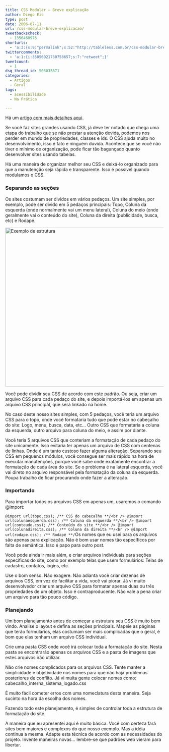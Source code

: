 ```yaml
---
title: CSS Modular – Breve explicação
author: Diego Eis
type: post
date: 2006-07-11
url: /css-modular-breve-explicacao/
tweetbackscheck:
  - 1356460976
shorturls:
  - 'a:3:{s:9:"permalink";s:52:"http://tableless.com.br/css-modular-breve-explicacao";s:7:"tinyurl";s:26:"http://tinyurl.com/3dqwr9v";s:4:"isgd";s:19:"http://is.gd/ba04ud";}'
twittercomments:
  - 'a:1:{i:35056021730758657;s:7:"retweet";}'
tweetcount:
  - 1
dsq_thread_id: 503035671
categories:
  - Artigos
  - Geral
tags:
  - acessibilidade
  - Na Prática

---
```

Há um [artigo com mais detalhes aqui][1].

Se você faz sites grandes usando CSS, já deve ter notado que chega uma etapa do trabalho que se não prestar a atenção devida, podemos nos perder em mundo de propriedades, classes e ids. O CSS ajuda muito no desenvolvimento, isso é fato e ninguém duvida. Acontece que se você não tiver o mínimo de organização, pode ficar tão bagunçado quanto desenvolver sites usando tabelas.

Há uma maneira de organizar melhor seu CSS e deixá-lo organizado para que a manutenção seja rápida e transparente. Isso é possível quando modulamos o CSS.

### Separando as seções

Os sites costumam ser dividos em vários pedaços. Um site simples, por exemplo, pode ser divido em 5 pedaços principais: Topo, Coluna da esquerda (onde normalmente vai um menu lateral), Coluna do meio (onde geralmente vai o conteúdo do site), Coluna da direita (publicidade, busca, etc) e Rodapé.

<img width="530" height="504" alt="Exemplo de estrutura" id="image733" src="http://tableless.com.br/uploads/2006/07/exemplo.jpg" />

Você pode dividir seu CSS de acordo com este padrão. Ou seja, criar um arquivo CSS para cada pedaço do site, e depois importá-los em apenas um arquivo CSS principal, que será linkado na home.

No caso deste nosso sites simples, com 5 pedaços, você teria um arquivo CSS para o topo, onde você formataria tudo que pode estar no cabeçalho do site: Logo, menu, busca, data, etc&#8230; Outro CSS que formataria a coluna da esquerda, outro arquivo para coluna do meio, e assim por diante.

Você teria 5 arquivos CSS que conteriam a formatação de cada pedaço do site unicamente. Isso evitaria ter apenas um arquivo de CSS com centenas de linhas. Onde é um tanto custoso fazer alguma alteração. Separando seu CSS em pequenos módulos, você consegue ser mais rápido na hora de executar manutenções, porque você sabe onde exatamente encontrar a formatação de cada área do site. Se o problema é na lateral esquerda, você vai direto no arquivo responsável pela formatação da coluna da esquerda. Poupa trabalho de ficar procurando onde fazer a alteração.

### Importando

Para importar todos os arquivos CSS em apenas um, usaremos o comando @import:

`@import url(topo.css); /** CSS do cabecalho **/<br />
@import url(colunaesquerda.css); /** Coluna da esquerda **/<br />
@import url(conteudo.css); /** Conteúdo do site **/<br />
@import url(colunadireita.css); /** Coluna da direita **/<br />
@import url(rodape.css); /** Rodapé **/`Os nomes que eu usei para os arquivos são apenas para explicação. Não é bom usar nomes tão específicos por falta de semântica. Isso é papo para outro post.
  
Você pode ainda ir mais além, e criar arquivos individuais para seções específicas do site, como por exemplo telas que usem formulários: Telas de cadastro, contatos, logins, etc.

Use o bom senso. Não exagere. Não adianta você criar dezenas de arquivos CSS, em vez de facilitar a vida, você vai piorar. Já vi muito desenvolvedor criar um arquivo CSS para formatar apenas duas ou três propriedades de um objeto. Isso é contraproducente. Não vale a pena criar um arquivo para tão pouco código.

### Planejando

Um bom planejamento antes de começar a estrutura seu CSS é muito bem vindo. Analise o layout e defina as seções principais. Mapeie as páginas que terão formulários, elas costumam ser mais complicadas que o geral, é bom que elas tenham um arquivo CSS individual.

Crie uma pasta CSS onde você irá colocar toda a formatação do site. Nesta pasta se encontrarão apenas os arquivos CSS e a pasta de imagens que estes arquivos irão utilizar.

Não crie nomes complicados para os arquivos CSS. Tente manter a simplicidade e objetividade nos nomes para que não haja problemas posteriores de conflito. Já vi muita gente colocar nomes como: cabecalho\_interna\_sistema_logado.css
  
É muito fácil cometer erros com uma nomeclatura desta maneira. Seja sucinto na hora da escolha dos nomes.
  
Fazendo todo este planejamento, é simples de controlar toda a estrutura de formatação do site.
  
A maneira que eu apresentei aqui é muito básica. Você com certeza fará sites bem maiores e complexos do que nosso exemplo. Mas a idéia continua a mesma. Adapte esta técnica de acordo com as necessidades do projeto. Invente maneiras novas&#8230; lembre-se que padrões web vieram para libertar.

 [1]: http://tableless.com.br/modulando-o-css "Modulando o CSS"